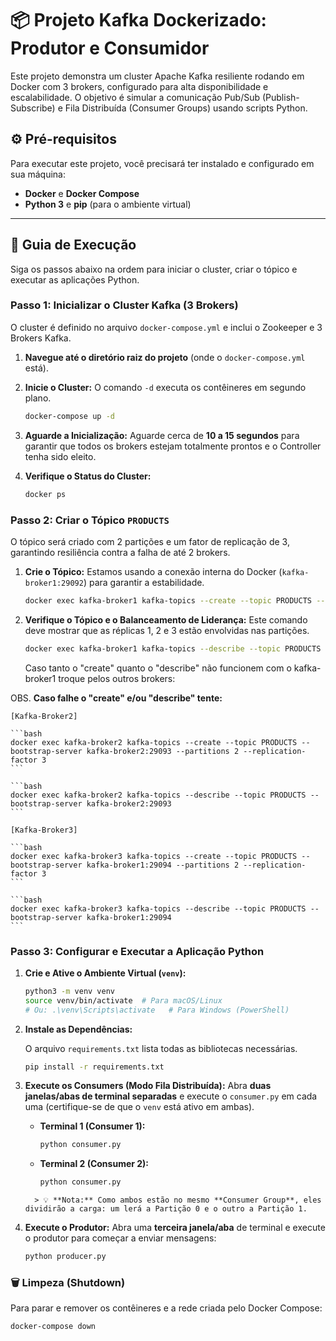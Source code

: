 # 📦 Projeto Kafka Dockerizado: Produtor e Consumidor

Este projeto demonstra um cluster Apache Kafka resiliente rodando em Docker com 3 brokers, configurado para alta disponibilidade e escalabilidade. O objetivo é simular a comunicação Pub/Sub (Publish-Subscribe) e Fila Distribuída (Consumer Groups) usando scripts Python.

## ⚙️ Pré-requisitos

Para executar este projeto, você precisará ter instalado e configurado em sua máquina:

- **Docker** e **Docker Compose**
- **Python 3** e **pip** (para o ambiente virtual)

---

## 🚀 Guia de Execução

Siga os passos abaixo na ordem para iniciar o cluster, criar o tópico e executar as aplicações Python.

### Passo 1: Inicializar o Cluster Kafka (3 Brokers)

O cluster é definido no arquivo `docker-compose.yml` e inclui o Zookeeper e 3 Brokers Kafka.

1.  **Navegue até o diretório raiz do projeto** (onde o `docker-compose.yml` está).
2.  **Inicie o Cluster:** O comando `-d` executa os contêineres em segundo plano.

    ```bash
    docker-compose up -d
    ```

3.  **Aguarde a Inicialização:**
    Aguarde cerca de **10 a 15 segundos** para garantir que todos os brokers estejam totalmente prontos e o Controller tenha sido eleito.

4.  **Verifique o Status do Cluster:**

    ```bash
    docker ps
    ```

### Passo 2: Criar o Tópico `PRODUCTS`

O tópico será criado com 2 partições e um fator de replicação de 3, garantindo resiliência contra a falha de até 2 brokers.

1.  **Crie o Tópico:**
    Estamos usando a conexão interna do Docker (`kafka-broker1:29092`) para garantir a estabilidade.

    ```bash
    docker exec kafka-broker1 kafka-topics --create --topic PRODUCTS --bootstrap-server kafka-broker1:29092 --partitions 2 --replication-factor 3
    ```

2.  **Verifique o Tópico e o Balanceamento de Liderança:**
    Este comando deve mostrar que as réplicas 1, 2 e 3 estão envolvidas nas partições.

    ```bash
    docker exec kafka-broker1 kafka-topics --describe --topic PRODUCTS --bootstrap-server kafka-broker1:29092
    ```

    Caso tanto o "create" quanto o "describe" não funcionem com o kafka-broker1 troque pelos outros brokers:

OBS. **Caso falhe o "create" e/ou "describe" tente:**

    [Kafka-Broker2]

    ```bash
    docker exec kafka-broker2 kafka-topics --create --topic PRODUCTS --bootstrap-server kafka-broker2:29093 --partitions 2 --replication-factor 3
    ```

    ```bash
    docker exec kafka-broker2 kafka-topics --describe --topic PRODUCTS --bootstrap-server kafka-broker2:29093
    ```

    [Kafka-Broker3]

    ```bash
    docker exec kafka-broker3 kafka-topics --create --topic PRODUCTS --bootstrap-server kafka-broker1:29094 --partitions 2 --replication-factor 3
    ```

    ```bash
    docker exec kafka-broker3 kafka-topics --describe --topic PRODUCTS --bootstrap-server kafka-broker1:29094
    ```

### Passo 3: Configurar e Executar a Aplicação Python

1.  **Crie e Ative o Ambiente Virtual (`venv`):**

    ```bash
    python3 -m venv venv
    source venv/bin/activate  # Para macOS/Linux
    # Ou: .\venv\Scripts\activate   # Para Windows (PowerShell)
    ```

2.  **Instale as Dependências:**

    O arquivo `requirements.txt` lista todas as bibliotecas necessárias.

    ```bash
    pip install -r requirements.txt
    ```

3.  **Execute os Consumers (Modo Fila Distribuída):**
    Abra **duas janelas/abas de terminal separadas** e execute o `consumer.py` em cada uma (certifique-se de que o `venv` está ativo em ambas).

    - **Terminal 1 (Consumer 1):**

      ```bash
      python consumer.py
      ```

    - **Terminal 2 (Consumer 2):**

      ```bash
      python consumer.py
      ```

    ```
      > 💡 **Nota:** Como ambos estão no mesmo **Consumer Group**, eles dividirão a carga: um lerá a Partição 0 e o outro a Partição 1.

    ```

4.  **Execute o Produtor:**
    Abra uma **terceira janela/aba** de terminal e execute o produtor para começar a enviar mensagens:

    ```bash
    python producer.py
    ```

### 🗑️ Limpeza (Shutdown)

Para parar e remover os contêineres e a rede criada pelo Docker Compose:

```bash
docker-compose down
```
